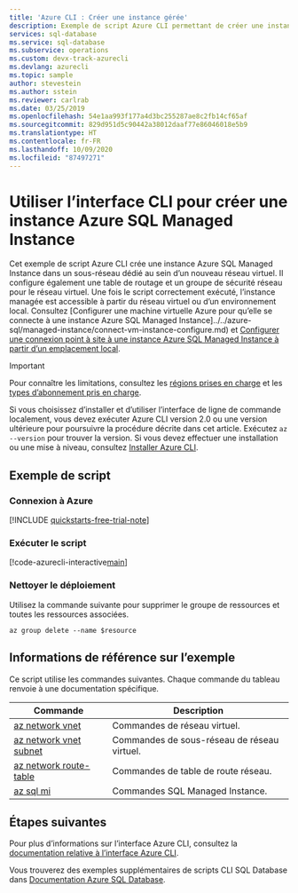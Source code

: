 ```yaml
---
title: 'Azure CLI : Créer une instance gérée'
description: Exemple de script Azure CLI permettant de créer une instance managée dans Azure SQL Managed Instance
services: sql-database
ms.service: sql-database
ms.subservice: operations
ms.custom: devx-track-azurecli
ms.devlang: azurecli
ms.topic: sample
author: stevestein
ms.author: sstein
ms.reviewer: carlrab
ms.date: 03/25/2019
ms.openlocfilehash: 54e1aa993f177a4d3bc255287ae8c2fb14cf65af
ms.sourcegitcommit: 829d951d5c90442a38012daaf77e86046018e5b9
ms.translationtype: HT
ms.contentlocale: fr-FR
ms.lasthandoff: 10/09/2020
ms.locfileid: "87497271"
---
```

# <a name="use-cli-to-create-an-azure-sql-managed-instance"></a>Utiliser l’interface CLI pour créer une instance Azure SQL Managed Instance

Cet exemple de script Azure CLI crée une instance Azure SQL Managed Instance dans un sous-réseau dédié au sein d’un nouveau réseau virtuel. Il configure également une table de routage et un groupe de sécurité réseau pour le réseau virtuel. Une fois le script correctement exécuté, l’instance managée est accessible à partir du réseau virtuel ou d’un environnement local. Consultez [Configurer une machine virtuelle Azure pour qu’elle se connecte à une instance Azure SQL Managed Instance]../../azure-sql/managed-instance/connect-vm-instance-configure.md) et [Configurer une connexion point à site à une instance Azure SQL Managed Instance à partir d’un emplacement local](../../azure-sql/managed-instance/point-to-site-p2s-configure.md).

> [!IMPORTANT]
> Pour connaître les limitations, consultez les [régions prises en charge](../../azure-sql/managed-instance/resource-limits.md#supported-regions) et les [types d’abonnement pris en charge](../../azure-sql/managed-instance/resource-limits.md#supported-subscription-types).

Si vous choisissez d’installer et d’utiliser l’interface de ligne de commande localement, vous devez exécuter Azure CLI version 2.0 ou une version ultérieure pour poursuivre la procédure décrite dans cet article. Exécutez `az --version` pour trouver la version. Si vous devez effectuer une installation ou une mise à niveau, consultez [Installer Azure CLI](/cli/azure/install-azure-cli).

## <a name="sample-script"></a>Exemple de script

### <a name="sign-in-to-azure"></a>Connexion à Azure

[!INCLUDE [quickstarts-free-trial-note](../../../includes/quickstarts-free-trial-note.md)]

### <a name="run-the-script"></a>Exécuter le script

[!code-azurecli-interactive[main](../../../cli_scripts/sql-database/managed-instance/create-managed-instance.sh "Create managed instance")]

### <a name="clean-up-deployment"></a>Nettoyer le déploiement

Utilisez la commande suivante pour supprimer le groupe de ressources et toutes les ressources associées.

```azurecli-interactive
az group delete --name $resource
```

## <a name="sample-reference"></a>Informations de référence sur l’exemple

Ce script utilise les commandes suivantes. Chaque commande du tableau renvoie à une documentation spécifique.

| Commande | Description |
|---|---|
| [az network vnet](/cli/azure/network/vnet) | Commandes de réseau virtuel. |
| [az network vnet subnet](/cli/azure/network/vnet/subnet) | Commandes de sous-réseau de réseau virtuel. |
| [az network route-table](/cli/azure/network/route-table) | Commandes de table de route réseau. |
| [az sql mi](/cli/azure/sql/mi) | Commandes SQL Managed Instance. |

## <a name="next-steps"></a>Étapes suivantes

Pour plus d’informations sur l’interface Azure CLI, consultez la [documentation relative à l’interface Azure CLI](/cli/azure).

Vous trouverez des exemples supplémentaires de scripts CLI SQL Database dans [Documentation Azure SQL Database](../../azure-sql/database/az-cli-script-samples-content-guide.md).
